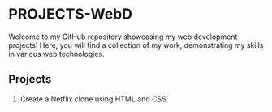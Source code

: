 # PROJECTS-WebD

Welcome to my GitHub repository showcasing my web development projects! Here, you will find a collection of my work, demonstrating my skills in various web technologies.

## Projects
1) Create a Netflix clone using HTML and CSS.



